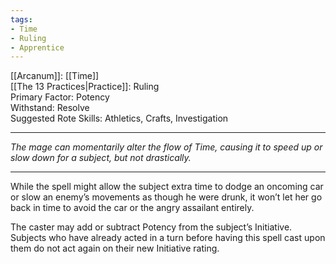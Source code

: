 ```yaml
---
tags:
- Time
- Ruling
- Apprentice
---
```


[[Arcanum]]: [[Time]]\
[[The 13 Practices|Practice]]: Ruling\
Primary Factor: Potency\
Withstand: Resolve\
Suggested Rote Skills: Athletics, Crafts, Investigation

---

_The mage can momentarily alter the flow of Time, causing it to speed up or slow down for a subject, but not drastically._

---

While the spell might allow the subject extra time to dodge an oncoming car or slow an enemy’s movements as though he were drunk, it won’t let her go back in time to avoid the car or the angry assailant entirely.

The caster may add or subtract Potency from the subject’s Initiative.\
Subjects who have already acted in a turn before having this spell cast upon them do not act again on their new Initiative rating.